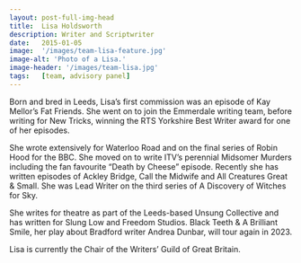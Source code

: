 ```yaml
---
layout: post-full-img-head
title:  Lisa Holdsworth
description: Writer and Scriptwriter
date:   2015-01-05
image:  '/images/team-lisa-feature.jpg'
image-alt: 'Photo of a Lisa.'
image-header: '/images/team-lisa.jpg'
tags:   [team, advisory panel]
---
```

Born and bred in Leeds, Lisa’s first commission was an episode of Kay Mellor’s Fat Friends. She went on to join the Emmerdale writing team, before writing for New Tricks, winning the RTS Yorkshire Best Writer award for one of her episodes. 

She wrote extensively for Waterloo Road and on the final series of Robin Hood for the BBC. She moved on to write ITV’s perennial Midsomer Murders including the fan favourite “Death by Cheese” episode.  Recently she has written episodes of Ackley Bridge, Call the Midwife and All Creatures Great & Small. She was Lead Writer on the third series of A Discovery of Witches for Sky. 

She writes for theatre as part of the Leeds-based Unsung Collective and has written for Slung Low and Freedom Studios. Black Teeth & A Brilliant Smile, her play about Bradford writer Andrea Dunbar, will tour again in 2023. 

Lisa is currently the Chair of the Writers’ Guild of Great Britain.
